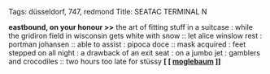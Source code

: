Tags: düsseldorf, 747, redmond
Title: SEATAC TERMINAL N
  
**eastbound, on your honour >>** the art of fitting stuff in a suitcase : while the gridiron field in wisconsin gets white with snow :: let alice winslow rest : portman johansen :: able to assist : pipoca doce :: mask acquired : feet stepped on all night : a drawback of an exit seat : on a jumbo jet : gamblers and crocodiles :: two hours too late for stüssy
**[ [ [moglebaum](https://moglebaum.bandcamp.com) ]]**